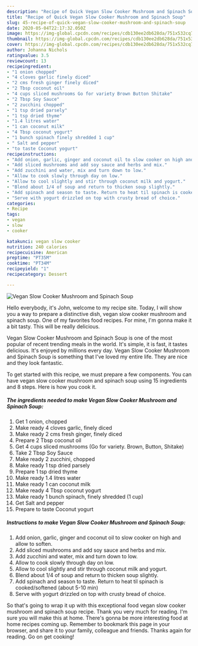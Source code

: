 ```yaml
---
description: "Recipe of Quick Vegan Slow Cooker Mushroom and Spinach Soup"
title: "Recipe of Quick Vegan Slow Cooker Mushroom and Spinach Soup"
slug: 45-recipe-of-quick-vegan-slow-cooker-mushroom-and-spinach-soup
date: 2020-05-04T22:17:32.050Z
image: https://img-global.cpcdn.com/recipes/cdb130ee2db628da/751x532cq70/vegan-slow-cooker-mushroom-and-spinach-soup-recipe-main-photo.jpg
thumbnail: https://img-global.cpcdn.com/recipes/cdb130ee2db628da/751x532cq70/vegan-slow-cooker-mushroom-and-spinach-soup-recipe-main-photo.jpg
cover: https://img-global.cpcdn.com/recipes/cdb130ee2db628da/751x532cq70/vegan-slow-cooker-mushroom-and-spinach-soup-recipe-main-photo.jpg
author: Johanna Nichols
ratingvalue: 3.5
reviewcount: 13
recipeingredient:
- "1 onion chopped"
- "4 cloves garlic finely diced"
- "2 cms fresh ginger finely diced"
- "2 Tbsp coconut oil"
- "4 cups sliced mushrooms Go for variety Brown Button Shitake"
- "2 Tbsp Soy Sauce"
- "2 zucchini chopped"
- "1 tsp dried parsely"
- "1 tsp dried thyme"
- "1.4 litres water"
- "1 can coconut milk"
- "4 Tbsp coconut yogurt"
- "1 bunch spinach finely shredded 1 cup"
- " Salt and pepper"
- "to taste Coconut yogurt"
recipeinstructions:
- "Add onion, garlic, ginger and coconut oil to slow cooker on high and allow to soften."
- "Add sliced mushrooms and add soy sauce and herbs and mix."
- "Add zucchini and water, mix and turn down to low."
- "Allow to cook slowly through day on low."
- "Allow to cool slightly and stir through coconut milk and yogurt."
- "Blend about 1/4 of soup and return to thicken soup slightly."
- "Add spinach and season to taste. Return to heat til spinach is cooked/softened (about 5-10 min)"
- "Serve with yogurt drizzled on top with crusty bread of choice."
categories:
- Recipe
tags:
- vegan
- slow
- cooker

katakunci: vegan slow cooker 
nutrition: 240 calories
recipecuisine: American
preptime: "PT35M"
cooktime: "PT34M"
recipeyield: "1"
recipecategory: Dessert

---
```



![Vegan Slow Cooker Mushroom and Spinach Soup](https://img-global.cpcdn.com/recipes/cdb130ee2db628da/751x532cq70/vegan-slow-cooker-mushroom-and-spinach-soup-recipe-main-photo.jpg)

Hello everybody, it's John, welcome to my recipe site. Today, I will show you a way to prepare a distinctive dish, vegan slow cooker mushroom and spinach soup. One of my favorites food recipes. For mine, I'm gonna make it a bit tasty. This will be really delicious.



Vegan Slow Cooker Mushroom and Spinach Soup is one of the most popular of recent trending meals in the world. It's simple, it is fast, it tastes delicious. It's enjoyed by millions every day. Vegan Slow Cooker Mushroom and Spinach Soup is something that I've loved my entire life. They are nice and they look fantastic.


To get started with this recipe, we must prepare a few components. You can have vegan slow cooker mushroom and spinach soup using 15 ingredients and 8 steps. Here is how you cook it.

##### The ingredients needed to make Vegan Slow Cooker Mushroom and Spinach Soup:

1. Get 1 onion, chopped
1. Make ready 4 cloves garlic, finely diced
1. Make ready 2 cms fresh ginger, finely diced
1. Prepare 2 Tbsp coconut oil
1. Get 4 cups sliced mushrooms (Go for variety. Brown, Button, Shitake)
1. Take 2 Tbsp Soy Sauce
1. Make ready 2 zucchini, chopped
1. Make ready 1 tsp dried parsely
1. Prepare 1 tsp dried thyme
1. Make ready 1.4 litres water
1. Make ready 1 can coconut milk
1. Make ready 4 Tbsp coconut yogurt
1. Make ready 1 bunch spinach, finely shredded (1 cup)
1. Get  Salt and pepper
1. Prepare to taste Coconut yogurt




##### Instructions to make Vegan Slow Cooker Mushroom and Spinach Soup:

1. Add onion, garlic, ginger and coconut oil to slow cooker on high and allow to soften.
1. Add sliced mushrooms and add soy sauce and herbs and mix.
1. Add zucchini and water, mix and turn down to low.
1. Allow to cook slowly through day on low.
1. Allow to cool slightly and stir through coconut milk and yogurt.
1. Blend about 1/4 of soup and return to thicken soup slightly.
1. Add spinach and season to taste. Return to heat til spinach is cooked/softened (about 5-10 min)
1. Serve with yogurt drizzled on top with crusty bread of choice.




So that's going to wrap it up with this exceptional food vegan slow cooker mushroom and spinach soup recipe. Thank you very much for reading. I'm sure you will make this at home. There's gonna be more interesting food at home recipes coming up. Remember to bookmark this page in your browser, and share it to your family, colleague and friends. Thanks again for reading. Go on get cooking!
